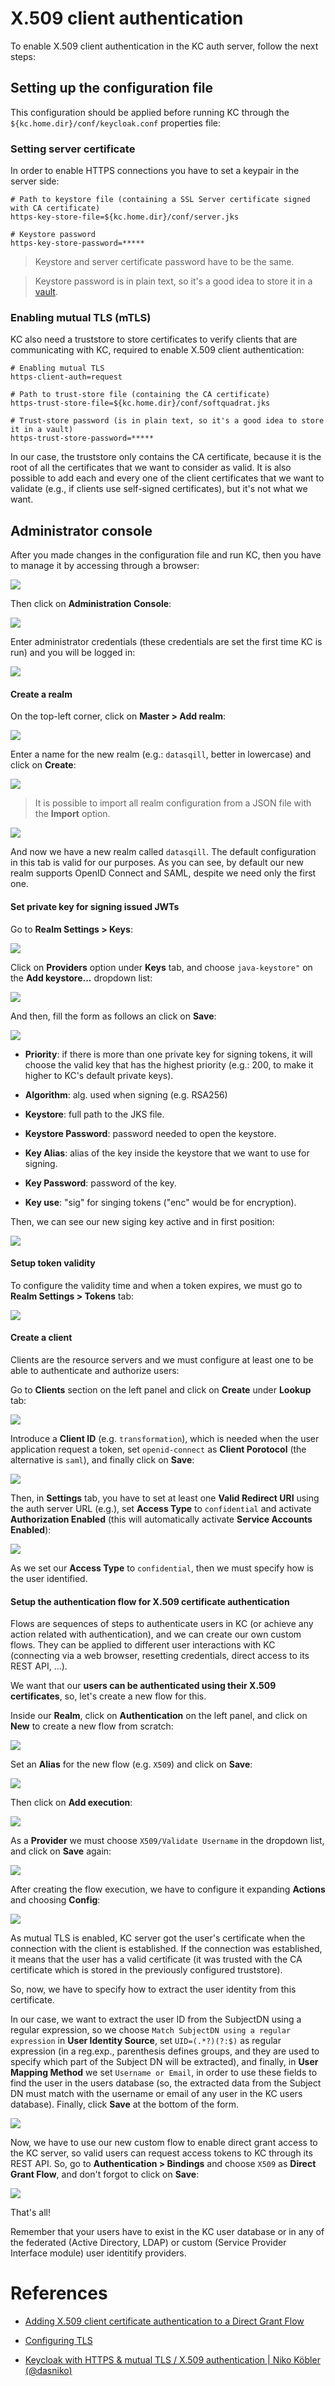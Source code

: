 # X.509 client authentication

To enable X.509 client authentication in the KC auth server, follow the next steps:

## Setting up the configuration file

This configuration should be applied before running KC through the `${kc.home.dir}/conf/keycloak.conf` properties file:

### Setting server certificate

In order to enable HTTPS connections you have to set a keypair in the server side: 

```properties
# Path to keystore file (containing a SSL Server certificate signed with CA certificate)
https-key-store-file=${kc.home.dir}/conf/server.jks

# Keystore password
https-key-store-password=*****
```

> Keystore and server certificate password have to be the same.

> Keystore password is in plain text, so it's a good idea to store it in a [vault](https://github.com/keycloak/keycloak-community/blob/main/design/secure-credentials-store.md).

### Enabling mutual TLS (mTLS)

KC also need a truststore to store certificates to verify clients that are communicating with KC, required to enable X.509 client authentication:

```properties
# Enabling mutual TLS
https-client-auth=request

# Path to trust-store file (containing the CA certificate)
https-trust-store-file=${kc.home.dir}/conf/softquadrat.jks

# Trust-store password (is in plain text, so it's a good idea to store it in a vault)
https-trust-store-password=*****
```

In our case, the truststore only contains the CA certificate, because it is the root of all the certificates that we want to consider as valid. It is also possible to add each and every one of the client certificates that we want to validate (e.g., if clients use self-signed certificates), but it's not what we want.

## Administrator console

After you made changes in the configuration file and run KC, then you have to manage it by accessing through a browser:

![](assets/administrator-console.png)

Then click on **Administration Console**:

![](assets/login.png)

Enter administrator credentials (these credentials are set the first time KC is run) and you will be logged in:

![](assets/logged-in.png)

#### Create a realm

On the top-left corner, click on **Master > Add realm**:

![](assets/create-realm.png)

Enter a name for the new realm (e.g.: `datasqill`, better in lowercase) and click on **Create**:

![](assets/set-new-realm-name.png)

> It is possible to import all realm configuration from a JSON file with the **Import** option.

![](assets/realm-created.png)

And now we have a new realm called `datasqill`. The default configuration in this tab is valid for our purposes. As you can see, by default our new realm supports OpenID Connect and SAML, despite we need only the first one.

#### Set private key for signing issued JWTs

Go to **Realm Settings > Keys**:

![](assets/realm-keys.png)

Click on **Providers** option under **Keys** tab, and choose `java-keystore"` on the **Add keystore...** dropdown list:

![](assets/add-keystore.png)

And then, fill the form as follows an click on **Save**:

![](assets/fill-new-keystore-data.png) 

- **Priority**: if there is more than one private key for signing tokens, it will choose the valid key that has the highest priority (e.g.: 200, to make it higher to KC's default private keys).

- **Algorithm**: alg. used when signing (e.g. RSA256)

- **Keystore**: full path to the JKS file.

- **Keystore Password**: password needed to open the keystore.

- **Key Alias**: alias of the key inside the keystore that we want to use for signing.

- **Key Password**: password of the key.

- **Key use**: "sig" for singing tokens ("enc" would be for encryption).

Then, we can see our new siging key active and in first position:

![](C:\Users\fvarrui\softquadrat\keycloak\docs\assets\new-siging-key.png)

#### Setup token validity

To configure the validity time and when a token expires, we must go to **Realm Settings > Tokens** tab:

![](assets/setup-issued-tokens.png)

#### Create a client

Clients are the resource servers and we must configure at least one to be able to authenticate and authorize users:

Go to **Clients** section on the left panel and click on **Create** under **Lookup** tab:

![](assets/create-client.png)

Introduce a **Client ID** (e.g. `transformation`), which is needed when the user application request a token, set `openid-connect` as **Client Porotocol** (the alternative is `saml`), and finally click on **Save**:

![](assets/set-new-client-id.png)

Then, in **Settings** tab, you have to set at least one **Valid Redirect URI** using the auth server URL (e.g.), set **Access Type** to `confidential` and activate **Authorization Enabled** (this will automatically activate **Service Accounts Enabled**):

![](assets/new-client-settings.png)

As we set our **Access Type** to `confidential`, then we must specify how is the user identified.

#### Setup the authentication flow for X.509 certificate authentication

Flows are sequences of steps to authenticate users in KC (or achieve any action related with authentication), and we can create our own custom flows. They can be applied to different user interactions with KC (connecting via a web browser, resetting credentials, direct access to its REST API, ...).

We want that our **users can be authenticated using their X.509 certificates**, so, let's create a new flow for this.

Inside our **Realm**, click on **Authentication** on the left panel, and click on **New** to create a new flow from scratch:

![](assets/new-authentication-flow.png)

Set an **Alias** for the new flow (e.g. `X509`) and click on **Save**:

![](assets/set-new-authflow-data.png)

Then click on **Add execution**:

![](assets/new-authflow-execution.png)

As a **Provider** we must choose `X509/Validate Username` in the dropdown list, and click on **Save** again:

![](assets/set-authflow-provider-x509.png)

After creating the flow execution, we have to configure it expanding **Actions** and choosing **Config**:

![](assets/config-authflow.png)

As mutual TLS is enabled, KC server got the user's certificate when the connection with the client is established. If the connection was established, it means that the user has a valid certificate (it was trusted with the CA certificate which is stored in the previously configured truststore).

So, now, we have to specify how to extract the user identity from this certificate.

In our case, we want to extract the user ID from the SubjectDN using a regular expression, so we choose `Match SubjectDN using a regular expression` in **User Identity Source**, set `UID=(.*?)(?:$)` as regular expression (in a reg.exp., parenthesis defines groups, and they are used to specify which part of the Subject DN will be extracted), and finally, in **User Mapping Method** we set `Username or Email`, in order to use these fields to find the user in the users database (so, the extracted data from the Subject DN must match with the username or email of any user in the KC users database). Finally, click **Save** at the bottom of the form.

![](assets/setup-x509-authflow.png)

Now, we have to use our new custom flow to enable direct grant access to the KC server, so valid users can request access tokens to KC through its REST API. So, go to **Authentication > Bindings** and choose `X509` as **Direct Grant Flow**, and don't forgot to click on **Save**:

![](assets/direct-grant-flow-x509.png)

That's all!

Remember that your users have to exist in the KC user database or in any of the federated (Active Directory, LDAP) or custom (Service Provider Interface module) user identitify providers.

# References

- [Adding X.509 client certificate authentication to a Direct Grant Flow](https://www.keycloak.org/docs/latest/server_admin/#adding-x-509-client-certificate-authentication-to-a-direct-grant-flow)

- [Configuring TLS](https://www.keycloak.org/server/enabletls)

- [Keycloak with HTTPS & mutual TLS / X.509 authentication | Niko Köbler (@dasniko)](https://www.youtube.com/watch?v=yq1hzNs1JQU)
